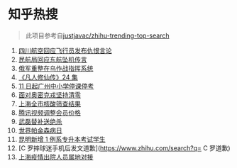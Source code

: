 # 知乎热搜

> 此项目参考自[justjavac/zhihu-trending-top-search](https://github.com/justjavac/zhihu-trending-top-search/blob/main/utils.ts)

<!-- BEGIN -->
  <!-- 最后更新时间:Mon Apr 11 2022 12:21:46 GMT+0000 (Coordinated Universal Time) -->
  1. [四川航空回应飞行员发布仇恨言论](https://www.zhihu.com/search?q=四川航空回应)
1. [民航局回应东航坠机传言](https://www.zhihu.com/search?q=民航局回应传言)
1. [俄军重整在乌作战指挥系统](https://www.zhihu.com/search?q=俄乌局势)
1. [《凡人修仙传》24 集](https://www.zhihu.com/search?q=凡人修仙传之魔道争锋二十四集)
1. [11 日起广州中小学停课停考](https://www.zhihu.com/search?q=广州疫情)
1. [面对奥密克戎坚持清零](https://www.zhihu.com/search?q=奥密克戎)
1. [上海全市核酸筛查结果](https://www.zhihu.com/search?q=上海全市核酸筛查结果)
1. [腾讯视频调整会员价格](https://www.zhihu.com/search?q=腾讯视频会员价格)
1. [武磊替补送绝杀](https://www.zhihu.com/search?q=武磊)
1. [世界帕金森病日](https://www.zhihu.com/search?q=世界帕金森病日)
1. [昆明新增 1 例系专升本考试学生](https://www.zhihu.com/search?q=昆明新增)
1. [C 罗摔球迷手机后发文道歉](https://www.zhihu.com/search?q= C 罗道歉)
1. [上海疫情出院人员属地对接](https://www.zhihu.com/search?q=上海出院人员)
  <!-- END -->